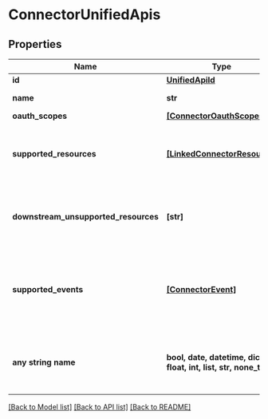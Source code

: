 # ConnectorUnifiedApis


## Properties
Name | Type | Description | Notes
------------ | ------------- | ------------- | -------------
**id** | [**UnifiedApiId**](UnifiedApiId.md) |  | [optional] 
**name** | **str** | Name of the API. | [optional] 
**oauth_scopes** | [**[ConnectorOauthScopes1]**](ConnectorOauthScopes1.md) |  | [optional] 
**supported_resources** | [**[LinkedConnectorResource]**](LinkedConnectorResource.md) | List of resources that are supported on the connector. | [optional] 
**downstream_unsupported_resources** | **[str]** | List of resources that are not supported on the downstream. | [optional] 
**supported_events** | [**[ConnectorEvent]**](ConnectorEvent.md) | List of events that are supported on the connector for this Unified API. | [optional] 
**any string name** | **bool, date, datetime, dict, float, int, list, str, none_type** | any string name can be used but the value must be the correct type | [optional]

[[Back to Model list]](../../README.md#documentation-for-models) [[Back to API list]](../../README.md#documentation-for-api-endpoints) [[Back to README]](../../README.md)


